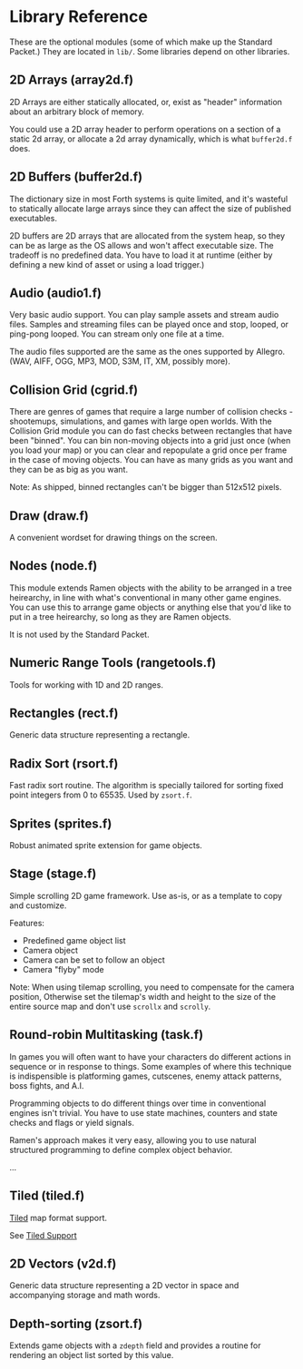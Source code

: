 # Library Reference

These are the optional modules \(some of which make up the Standard Packet.\) They are located in `lib/`.  Some libraries depend on other libraries.

## 2D Arrays  \(array2d.f\)

2D Arrays are either statically allocated, or, exist as "header" information about an arbitrary block of memory.

You could use a 2D array header to perform operations on a section of a static 2d array, or allocate a 2d array dynamically, which is what `buffer2d.f` does.

## 2D Buffers  \(buffer2d.f\)

The dictionary size in most Forth systems is quite limited, and it's wasteful to statically allocate large arrays since they can affect the size of published executables.

2D buffers are 2D arrays that are allocated from the system heap, so they can be as large as the OS allows and won't affect executable size. The tradeoff is no predefined data. You have to load it at runtime \(either by defining a new kind of asset or using a load trigger.\)

## Audio  \(audio1.f\)

Very basic audio support. You can play sample assets and stream audio files. Samples and streaming files can be played once and stop, looped, or ping-pong looped. You can stream only one file at a time.

The audio files supported are the same as the ones supported by Allegro. \(WAV, AIFF, OGG, MP3, MOD, S3M, IT, XM, possibly more\).

## Collision Grid  \(cgrid.f\)

There are genres of games that require a large number of collision checks - shootemups, simulations, and games with large open worlds. With the Collision Grid module you can do fast checks between rectangles that have been "binned". You can bin non-moving objects into a grid just once \(when you load your map\) or you can clear and repopulate a grid once per frame in the case of moving objects. You can have as many grids as you want and they can be as big as you want.

Note: As shipped, binned rectangles can't be bigger than 512x512 pixels.

## Draw  \(draw.f\)

A convenient wordset for drawing things on the screen.

## Nodes  \(node.f\)

This module extends Ramen objects with the ability to be arranged in a tree heirearchy, in line with what's conventional in many other game engines. You can use this to arrange game objects or anything else that you'd like to put in a tree heirearchy, so long as they are Ramen objects.

It is not used by the Standard Packet.

## Numeric Range Tools  \(rangetools.f\)

Tools for working with 1D and 2D ranges.

## Rectangles  \(rect.f\)

Generic data structure representing a rectangle.

## Radix Sort  \(rsort.f\)

Fast radix sort routine. The algorithm is specially tailored for sorting fixed point integers from 0 to 65535. Used by `zsort.f`.

## Sprites  \(sprites.f\)

Robust animated sprite extension for game objects.

## Stage  \(stage.f\)

Simple scrolling 2D game framework. Use as-is, or as a template to copy and customize.

Features:

* Predefined game object list
* Camera object
* Camera can be set to follow an object
* Camera "flyby" mode

Note: When using tilemap scrolling, you need to compensate for the camera position, Otherwise set the tilemap's width and height to the size of the entire source map and don't use `scrollx` and `scrolly`.

## Round-robin Multitasking  \(task.f\)

In games you will often want to have your characters do different actions in sequence or in response to things. Some examples of where this technique is indispensible is platforming games, cutscenes, enemy attack patterns, boss fights, and A.I.

Programming objects to do different things over time in conventional engines isn't trivial. You have to use state machines, counters and state checks and flags or yield signals.

Ramen's approach makes it very easy, allowing you to use natural structured programming to define complex object behavior.

...

## Tiled  \(tiled.f\)

[Tiled](https://www.mapeditor.org/) map format support.  

See [Tiled Support](tiled.md)

## 2D Vectors  \(v2d.f\)

Generic data structure representing a 2D vector in space and accompanying storage and math words.

## Depth-sorting  \(zsort.f\)

Extends game objects with a `zdepth` field and provides a routine for rendering an object list sorted by this value.

